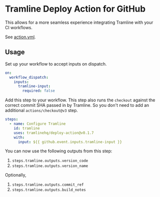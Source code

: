 # Tramline Deploy Action for GitHub

This allows for a more seamless experience integrating Tramline with your CI workflows.

See [action.yml](action.yml).

## Usage

Set up your workflow to accept inputs on dispatch.

```yaml
on:
  workflow_dispatch:
    inputs:
      tramline-input:
        required: false
```

Add this step to your workflow. This step also runs the `checkout` against the correct commit SHA passed in by Tramline. So you don't need to add an additional `actions/checkout@v3` step.

```yaml
steps:
  - name: Configure Tramline
    id: tramline
    uses: tramlinehq/deploy-action@v0.1.7
    with:
      input: ${{ github.event.inputs.tramline-input }}
```

You can now use the following outputs from this step:

1. `steps.tramline.outputs.version_code`
2. `steps.tramline.outputs.version_name`

Optionally,

1. `steps.tramline.outputs.commit_ref`
2. `steps.tramline.outputs.build_notes`
